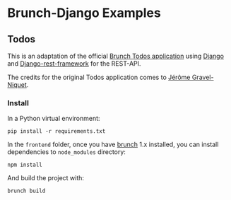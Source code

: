 # Brunch-Django Examples

## Todos

This is an adaptation of the official
[Brunch Todos application](https://github.com/brunch/todos) using
[Django](http://djangoproject.com) and
[Django-rest-framework](http://django-rest-framework.org/) for the
REST-API.

The credits for the original Todos application comes to
[Jérôme Gravel-Niquet](http://jgn.me/).

### Install

In a Python virtual environment:

    pip install -r requirements.txt
    
In the `frontend` folder, once you have
[brunch](https://github.com/brunch) 1.x installed, you can install
dependencies to `node_modules` directory:

    npm install
    
And build the project with:

    brunch build
